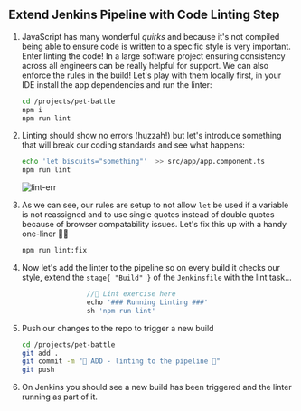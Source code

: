 ## Extend Jenkins Pipeline with Code Linting Step

1. JavaScript has many wonderful _quirks_ and because it's not compiled being able to ensure code is written to a specific style is very important. Enter linting the code! In a large software project ensuring consistency across all engineers can be really helpful for support. We can also enforce the rules in the build! Let's play with them locally first, in your IDE install the app dependencies and run the linter:

    ```bash
    cd /projects/pet-battle
    npm i
    npm run lint
    ```

2. Linting should show no errors (huzzah!) but let's introduce something that will break our coding standards and see what happens:

    ```bash
    echo 'let biscuits="something"'  >> src/app/app.component.ts 
    npm run lint
    ```

    ![lint-err](./images/lint-err.png)

3. As we can see, our rules are setup to not allow `let` be used if a variable is not reassigned and to use single quotes instead of double quotes because of browser compatability issues. Let's fix this up with a handy one-liner 💪🔥

    ```bash
    npm run lint:fix
    ```

4. Now let's add the linter to the pipeline so on every build it checks our style, extend the `stage{ "Build" }` of the `Jenkinsfile` with the lint task...

    ```groovy
                    //💅 Lint exercise here
                    echo '### Running Linting ###'
                    sh 'npm run lint'
    ```

5. Push our changes to the repo to trigger a new build

    ```bash
    cd /projects/pet-battle
    git add .
    git commit -m "💅 ADD - linting to the pipeline 💅"
    git push
    ```

6. On Jenkins you should see a new build has been triggered and the linter running as part of it.
